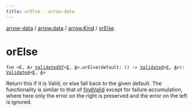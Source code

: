 ```yaml
---
title: orElse - arrow-data
---
```


[arrow-data](../../index.html) / [arrow.data](../index.html) / [arrow.Kind](index.html) / [orElse](./or-else.html)

# orElse

`fun <E, A> `[`ValidatedOf`](../-validated-of.html)`<`[`E`](or-else.html#E)`, `[`A`](or-else.html#A)`>.orElse(default: () -> `[`Validated`](../-validated/index.html)`<`[`E`](or-else.html#E)`, `[`A`](or-else.html#A)`>): `[`Validated`](../-validated/index.html)`<`[`E`](or-else.html#E)`, `[`A`](or-else.html#A)`>`

Return this if it is Valid, or else fall back to the given default.
The functionality is similar to that of [findValid](find-valid.html) except for failure accumulation,
where here only the error on the right is preserved and the error on the left is ignored.

